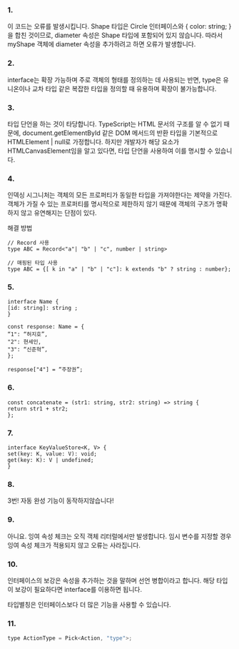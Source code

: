 ### 1.

이 코드는 오류를 발생시킵니다. Shape 타입은 Circle 인터페이스와 { color: string; }을 합친 것이므로, diameter 속성은 Shape 타입에 포함되어 있지 않습니다. 따라서 myShape 객체에 diameter 속성을 추가하려고 하면 오류가 발생합니다.

### 2.

interface는 확장 가능하며 주로 객체의 형태를 정의하는 데 사용되는 반면, type은 유니온이나 교차 타입 같은 복잡한 타입을 정의할 때 유용하며 확장이 불가능합니다.

### 3.

타입 단언을 하는 것이 타당합니다.
TypeScript는 HTML 문서의 구조를 알 수 없기 때문에, document.getElementById 같은 DOM 메서드의 반환 타입을 기본적으로 HTMLElement | null로 가정합니다.
하지만 개발자가 해당 요소가 HTMLCanvasElement임을 알고 있다면, 타입 단언을 사용하여 이를 명시할 수 있습니다.

### 4.

인덱싱 시그니처는 객체의 모든 프로퍼티가 동일한 타입을 가져야한다는 제약을 가진다.
객체가 가질 수 있는 프로퍼티를 명시적으로 제한하지 않기 때문에 객체의 구조가 명확하지 않고 유연해지는 단점이 있다.

해결 방법

```
// Record 사용
type ABC = Record<"a"| "b" | "c", number | string>

// 매핑된 타입 사용
type ABC = {[ k in "a" | "b" | "c"]: k extends "b" ? string : number};
```

### 5.

```
interface Name {
[id: string]: string ;
}

const response: Name = {
“1": “허지호”,
"2": 현세인,
"3": “신준혁”,
};

response["4"] = “주장권”;
```

### 6.

```
const concatenate = (str1: string, str2: string) => string {
return str1 + str2;
};

```

### 7.

```
interface KeyValueStore<K, V> {
set(key: K, value: V): void;
get(key: K): V | undefined;
}
```

### 8.

3번! 자동 완성 기능이 동작하지않습니다!

### 9.

아니요. 잉여 속성 체크는 오직 객체 리터럴에서만 발생합니다. 임시 변수를 지정할 경우 잉여 속성 체크가 적용되지 않고 오류는 사라집니다.

### 10.

인터페이스의 보강은 속성을 추가하는 것을 말하며 선언 병합이라고 합니다. 해당 타입이 보강이 필요하다면 interface를 이용하면 됩니다.

타입별칭은 인터페이스보다 더 많은 기능을 사용할 수 있습니다.

### 11.

```jsx
type ActionType = Pick<Action, "type">;
```
